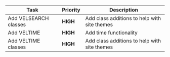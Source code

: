 | Task | Priority | Description | 
| ---- | -------- | ----------- |
| Add VELSEARCH classes | **HIGH** | Add class additions to help with site themes | 
| Add VELTIME | **HIGH** | Add time functionality |
| Add VELTIME classes | **HIGH** | Add class additions to help with site themes |